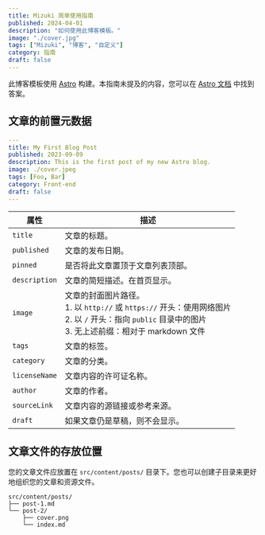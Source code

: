 ```yaml
---
title: Mizuki 简单使用指南
published: 2024-04-01
description: "如何使用此博客模板。"
image: "./cover.jpg"
tags: ["Mizuki", "博客", "自定义"]
category: 指南
draft: false
---
```


此博客模板使用 [Astro](https://astro.build/) 构建。本指南未提及的内容，您可以在 [Astro 文档](https://docs.astro.build/) 中找到答案。

## 文章的前置元数据

```yaml
---
title: My First Blog Post
published: 2023-09-09
description: This is the first post of my new Astro blog.
image: ./cover.jpeg
tags: [Foo, Bar]
category: Front-end
draft: false
---
```

| 属性          | 描述                                                         |
| ------------- | ------------------------------------------------------------ |
| `title`       | 文章的标题。                                                 |
| `published`   | 文章的发布日期。                                             |
| `pinned`      | 是否将此文章置顶于文章列表顶部。                             |
| `description` | 文章的简短描述。在首页显示。                                 |
| `image`       | 文章的封面图片路径。<br/>1. 以 `http://` 或 `https://` 开头：使用网络图片<br/>2. 以 `/` 开头：指向 `public` 目录中的图片<br/>3. 无上述前缀：相对于 markdown 文件 |
| `tags`        | 文章的标签。                                                 |
| `category`    | 文章的分类。                                                 |
| `licenseName` | 文章内容的许可证名称。                                       |
| `author`      | 文章的作者。                                                 |
| `sourceLink`  | 文章内容的源链接或参考来源。                                 |
| `draft`       | 如果文章仍是草稿，则不会显示。                               |

## 文章文件的存放位置

您的文章文件应放置在 `src/content/posts/` 目录下。您也可以创建子目录来更好地组织您的文章和资源文件。

```
src/content/posts/
├── post-1.md
└── post-2/
    ├── cover.png
    └── index.md
```
